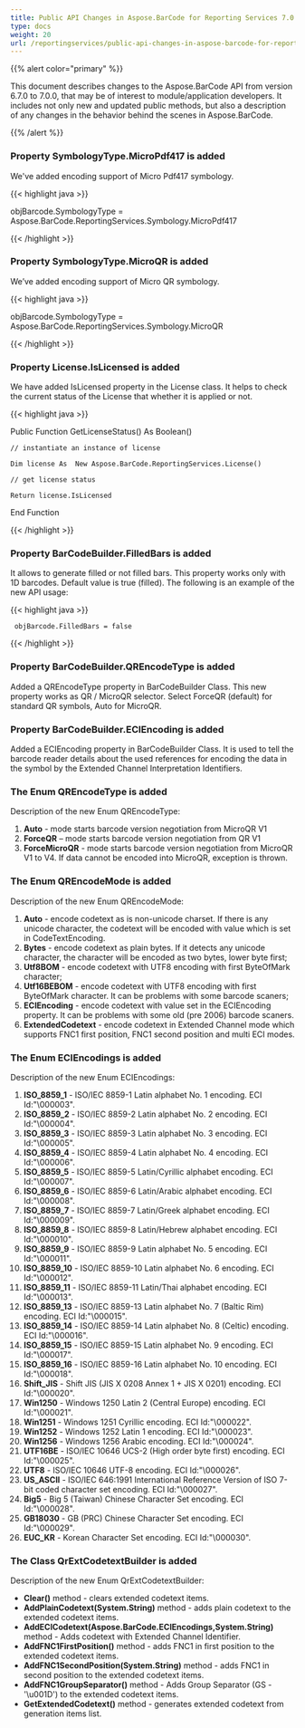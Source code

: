 ```yaml
---
title: Public API Changes in Aspose.BarCode for Reporting Services 7.0.0
type: docs
weight: 20
url: /reportingservices/public-api-changes-in-aspose-barcode-for-reporting-services-7-0-0/
---
```


{{% alert color="primary" %}} 

This document describes changes to the Aspose.BarCode API from version 6.7.0 to 7.0.0, that may be of interest to module/application developers. It includes not only new and updated public methods, but also a description of any changes in the behavior behind the scenes in Aspose.BarCode. 

{{% /alert %}} 
### **Property SymbologyType.MicroPdf417 is added**
We've added encoding support of Micro Pdf417 symbology.

{{< highlight java >}}

 objBarcode.SymbologyType = Aspose.BarCode.ReportingServices.Symbology.MicroPdf417

{{< /highlight >}}
### **Property SymbologyType.MicroQR is added**
We’ve added encoding support of Micro QR symbology.

{{< highlight java >}}

 objBarcode.SymbologyType = Aspose.BarCode.ReportingServices.Symbology.MicroQR

{{< /highlight >}}
### **Property License.IsLicensed is added**
We have added IsLicensed property in the License class. It helps to check the current status of the License that whether it is applied or not.

{{< highlight java >}}

 Public Function GetLicenseStatus() As Boolean()

    // instantiate an instance of license

    Dim license As  New Aspose.BarCode.ReportingServices.License()

    // get license status

    Return license.IsLicensed

End Function

{{< /highlight >}}
### **Property BarCodeBuilder.FilledBars is added**
It allows to generate filled or not filled bars. This property works only with 1D barcodes. Default value is true (filled).
The following is an example of the new API usage:

{{< highlight java >}}

     objBarcode.FilledBars = false

{{< /highlight >}}
### **Property BarCodeBuilder.QREncodeType is added**
Added a QREncodeType property in BarCodeBuilder Class. This new property works as QR / MicroQR selector. Select ForceQR (default) for standard QR symbols, Auto for MicroQR.
### **Property BarCodeBuilder.ECIEncoding is added**
Added a ECIEncoding property in BarCodeBuilder Class. It is used to tell the barcode reader details about the used references for encoding the data in the symbol by the Extended Channel Interpretation Identifiers.
### **The Enum QREncodeType is added**
Description of the new Enum QREncodeType:

1. **Auto** - mode starts barcode version negotiation from MicroQR V1
1. **ForceQR** – mode starts barcode version negotiation from QR V1
1. **ForceMicroQR** - mode starts barcode version negotiation from MicroQR V1 to V4. If data cannot be encoded into MicroQR, exception is thrown.
### **The Enum QREncodeMode is added**
Description of the new Enum QREncodeMode:

1. **Auto** - encode codetext as is non-unicode charset. If there is any unicode character, the codetext will be encoded with value which is set in CodeTextEncoding.
1. **Bytes** - encode codetext as plain bytes. If it detects any unicode character, the character will be encoded as two bytes, lower byte first;
1. **Utf8BOM** - encode codetext with UTF8 encoding with first ByteOfMark character;
1. **Utf16BEBOM** - encode codetext with UTF8 encoding with first ByteOfMark character. It can be problems with some barcode scaners;
1. **ECIEncoding** - encode codetext with value set in the ECIEncoding property. It can be problems with some old (pre 2006) barcode scaners.
1. **ExtendedCodetext** - encode codetext in Extended Channel mode which supports FNC1 first position, FNC1 second position and multi ECI modes.
### **The Enum ECIEncodings is added**
Description of the new Enum ECIEncodings:

1. **ISO_8859_1** - ISO/IEC 8859-1 Latin alphabet No. 1 encoding. ECI Id:"\000003".
1. **ISO_8859_2** - ISO/IEC 8859-2 Latin alphabet No. 2 encoding. ECI Id:"\000004".
1. **ISO_8859_3** - ISO/IEC 8859-3 Latin alphabet No. 3 encoding. ECI Id:"\000005".
1. **ISO_8859_4** - ISO/IEC 8859-4 Latin alphabet No. 4 encoding. ECI Id:"\000006".
1. **ISO_8859_5** - ISO/IEC 8859-5 Latin/Cyrillic alphabet encoding. ECI Id:"\000007".
1. **ISO_8859_6** - ISO/IEC 8859-6 Latin/Arabic alphabet encoding. ECI Id:"\000008".
1. **ISO_8859_7** - ISO/IEC 8859-7 Latin/Greek alphabet encoding. ECI Id:"\000009".
1. **ISO_8859_8** - ISO/IEC 8859-8 Latin/Hebrew alphabet encoding. ECI Id:"\000010".
1. **ISO_8859_9** - ISO/IEC 8859-9 Latin alphabet No. 5 encoding. ECI Id:"\000011".
1. **ISO_8859_10** - ISO/IEC 8859-10 Latin alphabet No. 6 encoding. ECI Id:"\000012".
1. **ISO_8859_11** - ISO/IEC 8859-11 Latin/Thai alphabet encoding. ECI Id:"\000013".
1. **ISO_8859_13** - ISO/IEC 8859-13 Latin alphabet No. 7 (Baltic Rim) encoding. ECI Id:"\000015".
1. **ISO_8859_14** - ISO/IEC 8859-14 Latin alphabet No. 8 (Celtic) encoding. ECI Id:"\000016".
1. **ISO_8859_15** - ISO/IEC 8859-15 Latin alphabet No. 9 encoding. ECI Id:"\000017".
1. **ISO_8859_16** - ISO/IEC 8859-16 Latin alphabet No. 10 encoding. ECI Id:"\000018".
1. **Shift_JIS** - Shift JIS (JIS X 0208 Annex 1 + JIS X 0201) encoding. ECI Id:"\000020".
1. **Win1250** - Windows 1250 Latin 2 (Central Europe) encoding. ECI Id:"\000021".
1. **Win1251** - Windows 1251 Cyrillic encoding. ECI Id:"\000022".
1. **Win1252** - Windows 1252 Latin 1 encoding. ECI Id:"\000023".
1. **Win1256** - Windows 1256 Arabic encoding. ECI Id:"\000024".
1. **UTF16BE** - ISO/IEC 10646 UCS-2 (High order byte first) encoding. ECI Id:"\000025".
1. **UTF8** - ISO/IEC 10646 UTF-8 encoding. ECI Id:"\000026".
1. **US_ASCII** - ISO/IEC 646:1991 International Reference Version of ISO 7-bit coded character set encoding. ECI Id:"\000027".
1. **Big5** - Big 5 (Taiwan) Chinese Character Set encoding. ECI Id:"\000028".
1. **GB18030** - GB (PRC) Chinese Character Set encoding. ECI Id:"\000029".
1. **EUC_KR** - Korean Character Set encoding. ECI Id:"\000030".
### **The Class QrExtCodetextBuilder is added**
Description of the new Enum QrExtCodetextBuilder:

- **Clear()** method - clears extended codetext items.
- **AddPlainCodetext(System.String)** method - adds plain codetext to the extended codetext items.
- **AddECICodetext(Aspose.BarCode.ECIEncodings,System.String)** method - Adds codetext with Extended Channel Identifier.
- **AddFNC1FirstPosition()** method - adds FNC1 in first position to the extended codetext items.
- **AddFNC1SecondPosition(System.String)** method - adds FNC1 in second position to the extended codetext items.
- **AddFNC1GroupSeparator()** method - Adds Group Separator (GS - '\u001D') to the extended codetext items.
- **GetExtendedCodetext()** method - generates extended codetext from generation items list.
